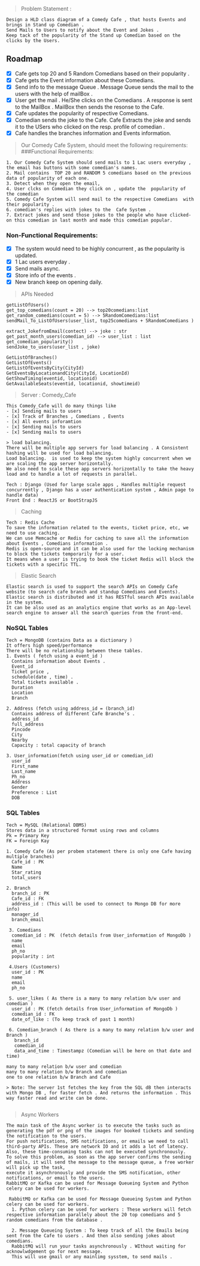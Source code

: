  
> Problem Statement : 
```
Design a HLD class diagram of a Comedy Cafe , that hosts Events and brings in Stand up Comedian .
Send Mails to Users to notify about the Event and Jokes . 
Keep tack of the popularity of the Stand up Comedian based on the clicks by the Users.
```



<!-- ROADMAP -->

## Roadmap

- [x] Cafe gets top 20 and 5 Random Comedians based on their popularity .
- [X] Cafe gets the Event information about these Comedians. 
- [x] Send info to the message Queue . Message Queue sends the mail to the users with the help of mailBox . 
- [X] User get the mail . He/She clicks on the Comedians . A response is sent to the MailBox . MailBox then sends the resonse to the Cafe.
- [X] Cafe updates the popularity of respective Comedians.
- [X] Comedian sends the joke to the Cafe. Cafe Extracts the joke and sends it to the USers who clicked on the resp. profile of comedian .
- [X] Cafe handles the branches information and Events information. 

> Our Comedy Cafe System, should meet the following requirements:
###Functional Requirements:
```
1. Our Comedy Cafe System should send mails to 1 Lac users everyday , the email has buttons with some comedian's names.
2. Mail contains  TOP 20 and RANDOM 5 comedians based on the previous data of popularity of each one.
3. Detect when they open the email,
4. User clcks on Comedian they click on , update the  popularity of the comedian
5. Comedy Cafe System will send mail to the respective Comedians  with their popularity . 
6. comedian's replies with jokes to the  Cafe System .
7. Extract jokes and send those jokes to the people who have clicked-on this comedian in last month and made this comedian popular.
```
### Non-Functional Requirements:
- [x] The system would need to be highly concurrent , as the popularity is updated.
- [x] 1 Lac users everyday .
- [x] Send mails async.
- [x] Store info of the events .
- [x] New branch keep on opening daily.

>APIs Needed 
```
getListOfUsers()
get_top_comedians(count = 20) --> top20comedians:list
get_random_comedians(count = 5) --> 5RandomComedians:list
sendMail_To_ListOfUsers(user_list, top25comedians + 5RandomComedians )

extract_JokefromEmail(contect) --> joke : str 
get_past_month_users(comedian_id) --> user_list : list
get_comedian_popularity()
sendJoke_to_users(user_list , joke)

GetListOfBranches()
GetListOfEvents()
GetListOfEventsByCity(CityId)
GetEventsByLocationandCity(CityId, LocationId)
GetShowTiming(eventid, locationid)
GetAvailableSeats(eventid, locationid, showtimeid)

```
>Server : Comedy_Cafe

```
This Comedy_Cafe will do many things like
- [x] Sending mails to users
- [x] Track of Branches , Comedians , Events
- [x] All events inforamtion
- [x] Sending mails to users
- [x] Sending mails to users

> load balancing.
There will be multiple app servers for load balancing . A Consistent hashing will be used for load balancing. 
Load balancing.  is used to keep the system highly concurrent when we are scaling the app server horizontally. 
We also need to scale these app servers horizontally to take the heavy load and to handle a lot of requests in parallel.  

Tech : Django (Used for large scale apps , Handles multiple request concurrently , Django has a user authentication system , Admin page to handle data)
Front End : ReactJS or BootStrapJS 
```

> Caching
```
Tech : Redis Cache
To save the information related to the events, ticket price, etc, we need to use caching.
We can use Memcache or Redis for caching to save all the information about Events , Comedians information .
Redis is open-source and it can be also used for the locking mechanism to block the tickets temporarily for a user.
It means when a user is trying to book the ticket Redis will block the tickets with a specific TTL. 
```

> Elastic Search
```
Elastic search is used to support the search APIs on Comedy Cafe website (to search cafe branch and standup Comedians and Events). 
Elastic search is distributed and it has RESTful search APIs available in the system.
It can be also used as an analytics engine that works as an App-level search engine to answer all the search queries from the front-end. 
```
### NoSQL Tables
```
Tech = MongoDB (contains Data as a dictionary ) 
It offers high speed/performance
There will be no relationship between these tables. 
1. Events ( fetch using a event_id ) 
  Contains information about Events .  
  Event_id
  Ticket price ,
  schedule(date , time) . 
  Total tickets available . 
  Duration
  Location 
  Branch
 
2. Address (fetch using address_id = (branch_id)
  Contains address of different Cafe Branche's .  
  address_id
  full_address
  Pincode
  City 
  Nearby
  Capacity : total capacity of branch
 
3. User_information(fetch using user_id or comedian_id)
  user_id
  First_name
  Last_name
  Ph_no
  Address
  Gender
  Preference : List
  DOB
```
### SQL Tables
```
Tech = MySQL (Relational DBMS)
Stores data in a structured format using rows and columns
Pk = Primary Key
FK = Foreign Kay

1. Comedy Cafe (As per probem statement there is only one Cafe having multiple branches)
  Cafe_id : PK
  Name
  Star_rating
  total_users
  
2. Branch
  branch_id : PK
  Cafe_id : FK
  address_id : (This will be used to connect to Mongo DB for more info)
  manager_id
  branch_email
  
 3. Comedians 
  comedian_id : PK  (fetch details from User_information of MongoDb )
  name
  email
  ph_no
  popularity : int 
  
 4.Users (Customers)
  user_id : PK
  name
  email
  ph_no
  
 5. user_likes ( As there is a many to many relation b/w user and comedian )
  user_id : PK (fetch details from User_information of MongoDb )
  comedian_id : FK
  date_of_like : (To keep track of past 1 month)
 
 6. Comedian_branch ( As there is a many to many relation b/w user and Branch )
   branch_id
   comedian_id
   data_and_time : Timestampz (Comedian will be here on that date and time)
 
many to many relation b/w user and comedian
many to many relation b/w Branch and comedian
one to one relation b/w Branch and Cafe

> Note: The server 1st fetches the key from the SQL dB then interacts with Mongo DB , for faster fetch . And returns the information . This way faster read and write can be done.


```

>Async Workers
```
The main task of the Async worker is to execute the tasks such as generating the pdf or png of the images for booked tickets and sending the notification to the users. 
For push notifications, SMS notifications, or emails we need to call third-party APIs. These are network IO and it adds a lot of latency. 
Also, these time-consuming tasks can not be executed synchronously. 
To solve this problem, as soon as the app server confirms the sending of mails, it will send the message to the message queue, a free worker will pick up the task, 
execute it asynchronously and provide the SMS notification, other notifications, or email to the users.
RabbitMQ or Kafka can be used for Message Queueing System and Python celery can be used for workers.

 RabbitMQ or Kafka can be used for Message Queueing System and Python celery can be used for workers.
  1. Python celery can be used for workers : These workers will fetch respective information parallely about the 20 top comedians and 5 random comedians from the database .
  
  2. Message Queueing System : To keep track of all the Emails being sent from the Cafe to users . And then also sending jokes about comedians.
  RabbitMQ will run your tasks asynchronously . WIthout waiting for acknowlwdgement go for next message.
  This will use gmail or any mainlimg sysstem, to send mails .
```

<!-- ROADMAP -->



